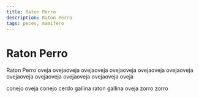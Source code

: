 ```yaml
---
title: Raton Perro
description: Raton Perro
tags: peces, mamifero
---
```


# Raton Perro

Raton Perro oveja ovejaoveja ovejaoveja ovejaoveja ovejaoveja ovejaoveja ovejaoveja ovejaoveja ovejaoveja ovejaoveja oveja

conejo oveja conejo cerdo gallina raton gallina oveja zorro zorro